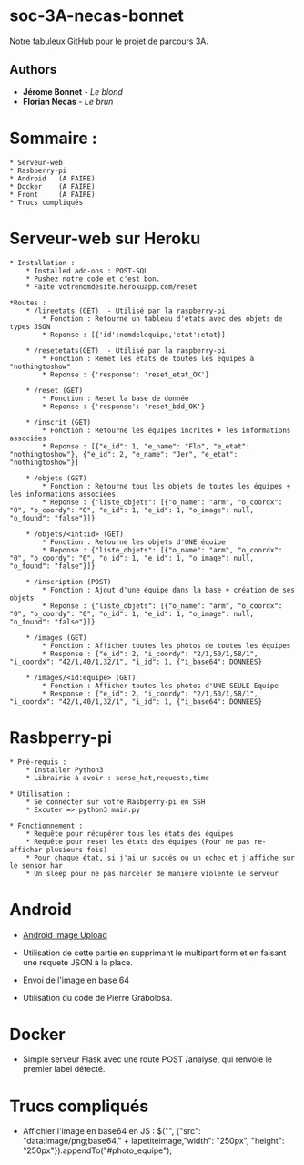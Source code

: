 # soc-3A-necas-bonnet
Notre fabuleux GitHub pour le projet de parcours 3A.

## Authors

* **Jérome Bonnet** - *Le blond*
* **Florian Necas** - *Le brun*

# Sommaire : 
	* Serveur-web
	* Rasbperry-pi
	* Android 	(A FAIRE)
	* Docker 	(A FAIRE)
	* Front 	(A FAIRE)
	* Trucs compliqués 


# Serveur-web sur Heroku 
	* Installation :
		* Installed add-ons : POST-SQL 
		* Pushez notre code et c'est bon.
		* Faite votrenomdesite.herokuapp.com/reset
		
	*Routes :
		* /lireetats (GET) 	- Utilisé par la raspberry-pi 
			* Fonction : Retourne un tableau d'états avec des objets de types JSON 
			* Reponse : [{'id':nomdelequipe,'etat':etat}]
			
		* /resetetats(GET)	- Utilisé par la raspberry-pi 
			* Fonction : Remet les états de toutes les équipes à "nothingtoshow" 
			* Reponse : {'response': 'reset_etat_OK'}
			
		* /reset (GET)
			* Fonction : Reset la base de donnée 
			* Reponse : {'response': 'reset_bdd_OK'}
			
		* /inscrit (GET)
			* Fonction : Retourne les équipes incrites + les informations associées
			* Reponse : [{"e_id": 1, "e_name": "Flo", "e_etat": "nothingtoshow"}, {"e_id": 2, "e_name": "Jer", "e_etat": "nothingtoshow"}]
		
		* /objets (GET)
			* Fonction : Retourne tous les objets de toutes les équipes + les informations associées
			* Reponse : {"liste_objets": [{"o_name": "arm", "o_coordx": "0", "o_coordy": "0", "o_id": 1, "e_id": 1, "o_image": null, "o_found": "false"}]}
			
		* /objets/<int:id> (GET)
			* Fonction : Retourne les objets d'UNE équipe
			* Reponse : {"liste_objets": [{"o_name": "arm", "o_coordx": "0", "o_coordy": "0", "o_id": 1, "e_id": 1, "o_image": null, "o_found": "false"}]}
			
		* /inscription (POST)
			* Fonction : Ajout d'une équipe dans la base + création de ses objets
			* Reponse : {"liste_objets": [{"o_name": "arm", "o_coordx": "0", "o_coordy": "0", "o_id": 1, "e_id": 1, "o_image": null, "o_found": "false"}]}
			
		* /images (GET)
			* Fonction : Afficher toutes les photos de toutes les équipes
			* Response : {"e_id": 2, "i_coordy": "2/1,50/1,58/1", "i_coordx": "42/1,40/1,32/1", "i_id": 1, {"i_base64": DONNEES}
			
		* /images/<id:equipe> (GET)
			* Fonction : Afficher toutes les photos d'UNE SEULE Equipe
			* Response : {"e_id": 2, "i_coordy": "2/1,50/1,58/1", "i_coordx": "42/1,40/1,32/1", "i_id": 1, {"i_base64": DONNEES}
		
# Rasbperry-pi 
	* Pré-requis :
		* Installer Python3
		* Librairie à avoir : sense_hat,requests,time

	* Utilisation :
		* Se connecter sur votre Rasbperry-pi en SSH
		* Excuter => python3 main.py
		
	* Fonctionnement :
		* Requête pour récupérer tous les états des équipes 
		* Requête pour reset les états des équipes (Pour ne pas re-afficher plusieurs fois)
		* Pour chaque état, si j'ai un succés ou un echec et j'affiche sur le sensor har
		* Un sleep pour ne pas harceler de manière violente le serveur

# Android

* [Android Image Upload](https://github.com/akrajilwar/Android-Image-Upload/) 
* Utilisation de cette partie en supprimant le multipart form et en faisant une requete JSON à la place.
* Envoi de l'image en base 64

* Utilisation du code de Pierre Grabolosa.

# Docker 

* Simple serveur Flask avec une route POST /analyse, qui renvoie le premier label détecté.


# Trucs compliqués 
* Affichier l'image en base64 en JS :  $("<img>", {"src": "data:image/png;base64," + lapetiteimage,"width": "250px", "height": "250px"}).appendTo("#photo_equipe");
	
	
	
